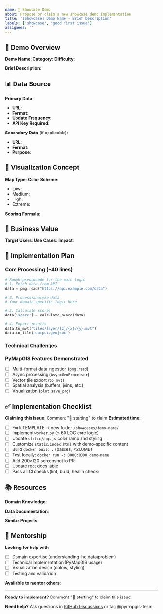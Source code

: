 ```yaml
---
name: 🚀 Showcase Demo
about: Propose or claim a new showcase demo implementation
title: '[Showcase] Demo Name - Brief Description'
labels: ['showcase', 'good first issue']
assignees: ''
---
```


## 🎯 Demo Overview

**Demo Name**: <!-- e.g., "Border Flow Now" -->
**Category**: <!-- logistics/emergency/environment/transportation/other -->
**Difficulty**: <!-- ⭐ Easy / ⭐⭐ Medium / ⭐⭐⭐ Hard -->

**Brief Description**: 
<!-- One sentence describing what this demo does -->

## 📊 Data Source

**Primary Data**: 
- **URL**: <!-- https://api.example.com/data -->
- **Format**: <!-- JSON/GeoJSON/CSV/XML -->
- **Update Frequency**: <!-- Real-time/Hourly/Daily -->
- **API Key Required**: <!-- Yes/No -->

**Secondary Data** (if applicable):
- **URL**: <!-- https://static.example.com/reference.geojson -->
- **Format**: <!-- GeoJSON/Shapefile/etc. -->
- **Purpose**: <!-- Geographic boundaries, reference data, etc. -->

## 🎨 Visualization Concept

**Map Type**: <!-- Point markers/Polygons/Heatmap/Flow lines -->
**Color Scheme**: 
- Low: <!-- #color1 - description -->
- Medium: <!-- #color2 - description -->
- High: <!-- #color3 - description -->
- Extreme: <!-- #color4 - description -->

**Scoring Formula**: 
<!-- e.g., impact = log10(population) × magnitude -->

## 💼 Business Value

**Target Users**: <!-- Who would use this? -->
**Use Cases**: <!-- What problems does it solve? -->
**Impact**: <!-- Why is this valuable? -->

## 🔧 Implementation Plan

### Core Processing (~40 lines)
```python
# Rough pseudocode for the main logic
# 1. Fetch data from API
data = pmg.read("https://api.example.com/data")

# 2. Process/analyze data
# Your domain-specific logic here

# 3. Calculate scores
data['score'] = calculate_score(data)

# 4. Export results
data.to_mvt("tiles/layer/{z}/{x}/{y}.mvt")
data.to_file("output.geojson")
```

### Technical Challenges
<!-- Any specific technical hurdles? -->

### PyMapGIS Features Demonstrated
- [ ] Multi-format data ingestion (`pmg.read`)
- [ ] Async processing (`AsyncGeoProcessor`)
- [ ] Vector tile export (`to_mvt`)
- [ ] Spatial analysis (buffers, joins, etc.)
- [ ] Visualization (`plot.save_png`)

## ✅ Implementation Checklist

**Claiming this issue**: Comment "🚀 starting" to claim
**Estimated time**: <!-- hours for beginner/intermediate/advanced -->

- [ ] Fork TEMPLATE → new folder `/showcases/demo-name/`
- [ ] Implement `worker.py` (≤ 60 LOC core logic)
- [ ] Update `static/app.js` color ramp and styling
- [ ] Customize `static/index.html` with demo-specific content
- [ ] Build `docker build .` (passes, <200MB)
- [ ] Test locally: `docker run -p 8000:8000 demo-name`
- [ ] Add 200×120 screenshot to PR
- [ ] Update root docs table
- [ ] Pass all CI checks (lint, build, health check)

## 📚 Resources

**Domain Knowledge**:
<!-- Links to understand the problem domain -->

**Data Documentation**:
<!-- API docs, data dictionaries, etc. -->

**Similar Projects**:
<!-- Existing tools or visualizations for reference -->

## 🤝 Mentorship

**Looking for help with**:
- [ ] Domain expertise (understanding the data/problem)
- [ ] Technical implementation (PyMapGIS usage)
- [ ] Visualization design (colors, styling)
- [ ] Testing and validation

**Available to mentor others**: <!-- Yes/No and areas of expertise -->

---

**Ready to implement?** Comment "🚀 starting" to claim this issue!

**Need help?** Ask questions in [GitHub Discussions](https://github.com/pymapgis/core/discussions) or tag @pymapgis-team
